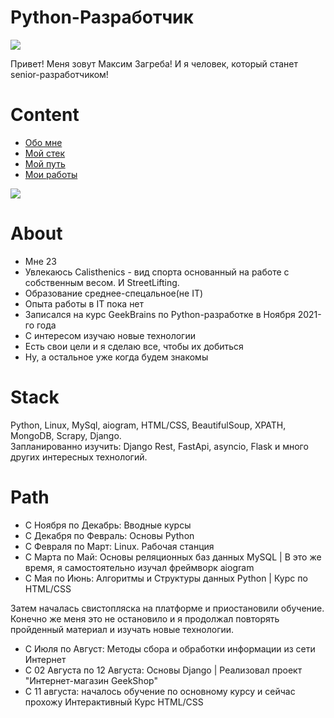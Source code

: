 # Python-Разработчик
<p> <img src="https://media-exp1.licdn.com/dms/image/C4D03AQEi9PONVsZqlg/profile-displayphoto-shrink_800_800/0/1660300538411?e=1665619200&v=beta&t=VfOQPL3Oh1bjx-Ya0CDjsTwijKms_ICBIlS3-Jw-h-k"></p>
<p>Привет! Меня зовут Максим Загреба!
И я человек, который станет senior-разработчиком!</p>

# Content

- [Обо мне](#About)
- [Мой стек](#Stack)
- [Мой путь](#Path)
- [Мои работы]()

<p> <img src="https://gb.ru/certificates/1675989.pdf"> </p>


# About 

- Мне 23
- Увлекаюсь Calisthenics - вид спорта основанный на работе с собственным весом. И StreetLifting.
- Образование среднее-спецальное(не IT)
- Опыта работы в IT пока нет
- Записался на курс GeekBrains по Python-разработке в Ноября 2021-го года
- С интересом изучаю новые технологии
- Есть свои цели и я сделаю все, чтобы их добиться
- Ну, а остальное уже когда будем знакомы


# Stack

Python, Linux, MySql, aiogram, HTML/CSS, BeautifulSoup, XPATH, MongoDB, Scrapy, Django.<br>
Запланированно изучить: Django Rest, FastApi, asyncio, Flask и много других интересных технологий.

# Path

- C Ноября по Декабрь: Вводные курсы
- C Декабря по Февраль: Основы Python
- C Февраля по Март: Linux. Рабочая станция
- С Марта по Май: Основы реляционных баз данных MySQL | В это же время, я самостоятельно изучал фреймворк aiogram
- С Мая по Июнь: Алгоритмы и Структуры данных Python | Курс по HTML/CSS
<p>Затем началась свистопляска на платформе и приостановили обучение.
Конечно же меня это не остановило и я продолжал повторять пройденный материал и изучать новые технологии.</p>

- С Июля по Август: Методы сбора и обработки информации из сети Интернет
- С 02 Августа по 12 Августа: Основы Django | Реализовал проект "Интернет-магазин GeekShop"
- С 11 августа: началось обучение по основному курсу и сейчас прохожу Интерактивный Курс HTML/CSS


